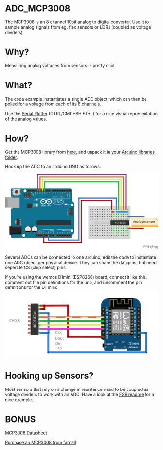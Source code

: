 ADC_MCP3008
===========

The MCP3008 is an 8 channel 10bit analog to digital converter. Use it to sample analog signals from eg. flex sensors or LDRs (coupled as voltage dividers)

Why?
====

Measuring analog voltages from sensors is pretty cool.

What?
=====

The code example instantiates a single ADC object, which can then be polled for a voltage from each of its 8 channels.


Use the [Serial Plotter](https://rheingoldheavy.com/new-arduino-serial-plotter/) (CTRL/CMD+SHIFT+L) for a nice visual representation of the analog values. 

How?
=====

Get the MCP3008 library from [here](https://github.com/nodesign/MCP3008/archive/master.zip), and unpack it in your [Arduino libraries folder](https://www.arduino.cc/en/Guide/Libraries#toc5).

Hook up the ADC to an arduino UNO as follows:

![Hookup_uno](arduinoWiring.png "MCP3008_wiring")


Several ADCs can be connected to one arduino, edit the code to instantiate one ADC object per physical device. They can share the datapins, but need seperate CS (chip select) pins.

If you're using the wemos D1mini (ESP8266) board, connect it like this, comment out the pin definitions for the uno, and uncomment the pin definitions for the D1 mini:
![Hookup_d1](D1_hookup.png "MCP3008_wiring_D1_mini")


Hooking up Sensors?
===================

Most sensors that rely on a change in resistance need to be coupled as voltage dividers to work with an ADC. Have a look at the [FSR readme](../FSR/README.md) for a nice example.

BONUS
=====
[MCP3008 Datasheet](https://stevieb9.github.io/rpi-adc-mcp3008/datasheet/MCP3008.pdf)


[Purchase an MCP3008 from farnell](http://dk.farnell.com/microchip/mcp3008-i-p/10bit-adc-2-7v-8ch-spi-16dip/dp/1627174)